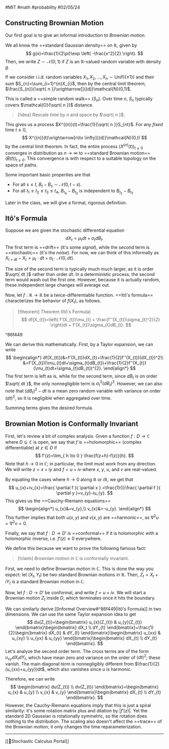 #MIT #math #probability #02/05/24
## Constructing Brownian Motion

Our first goal is to give an informal introduction to *Brownian motion*. 

We all know the ==standard Gaussian density== on $\mathbb{R}$, given by
$$
g(x)=\frac{1}{2\pi}\exp \left( -\frac{x^2}{2} \right).
$$
Then, we write $Z\sim \mathcal{N}(0,1)$ if $Z$ is an $\mathbb{R}$-valued random variable with density $g$.

If we consider i.i.d. random variables $X_{1},X_{2},\dots,X_{n}\sim \text{Unif}(\{\pm 1\})$ and their sum $S_{n}=\sum_{i=1}^{n}X_{i}$, then by the central limit theorem, $\frac{S_{n}}{\sqrt{ n }}\xrightarrow[]{(d)}\mathcal{N}(0,1)$. 

This is called a ==simple random walk== $(S_{n})$. Over time $n$, $S_{n}$ typically covers $\mathcal{O}(\sqrt{ n })$ distance.

> [!idea]
> Rescale time by $n$ and space by $\sqrt{ n }$.

This gives us a process $X^{(n)}(t)=\frac{1}{\sqrt{ n }}S_{nt}$. For any *fixed* time $t\geq 0$,
$$
X^{(n)}(t)\xrightarrow[n\to \infty]{(d)}\mathcal{N}(0,t)
$$
by the central limit theorem. In fact, the entire process $\left( X^{(n)}(t) \right)_{t\geq 0}$ converges in distribution as $n\to \infty$ to ==standard Brownian motion== $(B(t))_{t\geq 0}$. This convergence is with respect to a suitable topology on the space of paths.

Some important basic properties are that
* For all $s\leq t$, $B_{t}-B_{s}\sim \mathcal{N}(0,t-s)$.
* For all $t_{1}\leq t_{2}\leq t_{3}\leq t_{4}$, $B_{t_{4}}-B_{t_{3}}$ is independent to $B_{t_{2}}-B_{t_{1}}$.

Later in the class, we will give a formal, rigorous definition.

## Itô's Formula

Suppose we are given the stochastic differential equation
$$
dX_{t}=\mu_{t}dt+\sigma_{t}dB_{t}.
$$
The first term is ==drift== (it's some *signal*), while the second term is ==stochastic== (it's the *noise*). For now, we can think of this informally as $X_{t+dt}-X_{t}=\mu_{t}\cdot dt+\sigma_{t}\cdot \mathcal{N}(0,dt)$.

The size of the second term is typically much much larger, as it is order $\sqrt{ dt }$ rather than order $dt$. In a deterministic process, the second term would wash out the first one. However, because it is actually random, these independent large changes will average out.

Now, let $f:\mathbb{R}\to \mathbb{R}$ be a twice-differentiable function. ==Itô's formula== characterizes the behavior of $f(X_{t})$, as follows.

> [!theorem] Theorem (Itô's Formula)
> $$
> df(X_{t})=\left( f'(X_{t})\mu_{t} + \frac{f''(X_{t})\sigma_{t}^2}{2} \right)dt + f'(X_{t})\sigma_{t}dB_{t}. 
> $$

^86f449

We can derive this mathematically. First, by a Taylor expansion, we can write
$$
\begin{align*}
df(X_{t)})&=f'(X_{t})dX_{t}+\frac{1}{2}f''(X_{t})(dX_{t})^2\\
&=f'(X_{t})(\mu_{t}dt+\sigma_{t}dB_{t})+\frac{1}{2}f''(X_{t})(\mu_{t}dt+\sigma_{t}dB_{t})^{2}.
\end{align*}
$$
The first term is left as is, while for the second term, since $dB_{t}$ is on order $\sqrt{ dt }$, the only nonnegligible term is $\sigma_{t}^2(dB_{t})^2$. However, we can also note that $(dB_{t})^2-dt$ is a mean zero random variable with variance on order $(dt)^2$, so it is negligible when aggregated over time. 

Summing terms gives the desired formula.

## Brownian Motion is Conformally Invariant

First, let's review a bit of complex analysis. Given a function $f:D\to \mathbb{C}$ where $D\subseteq \mathbb{C}$ is open, we say that $f$ is ==holomorphic== (complex differentiable) at $z\in D$ if
$$
f'(z)=\lim_{ h \to 0 } \frac{f(z+h)-f(z)}{h}.
$$
Note that $h\to 0$ in $\mathbb{C}$; in particular, the limit must work from any direction. We will write $z=x+iy$ and $f=u+iv$ where $x$, $y$, $u$, and $v$ are real-valued. 

By equating the cases where $h\to 0$ along $\mathbb{R}$ or $i\mathbb{R}$, we get that
$$
u_{x}+iv_{x}=\frac{ \partial f }{ \partial x } =\frac{1}{i}\frac{ \partial f }{ \partial y }=v_{y}-iu_{y}.
$$
This gives us the ==Cauchy-Riemann equations==
$$
\begin{align*}
u_{x}&=v_{y},\\
v_{x}&=-u_{y}.
\end{align*}
$$
This further implies that both $u(x,y)$ and $v(x,y)$ are ==harmonic==, as $\nabla^2u=\nabla^2v=0$.

Finally, we say that $f:D\to D'$ is ==conformal== if it is holomorphic with a holomorphic inverse, i.e. $f'(z)\neq0$ everywhere.

We define this because we want to prove the following famous fact:

> [!claim]
> Brownian motion in $\mathbb{C}$ is conformally invariant.

First, we need to define Brownian motion in $\mathbb{C}$. This is done the way you expect: let $(X_{t},Y_{t})$ be two standard Brownian motions in $\mathbb{R}$. Then, $Z_{t}=X_{t}+iY_{t}$ is a standard Brownian motion in $\mathbb{C}$.

Now, let $f:D\to D'$ be conformal, and write $f=u+iv$. We will start a Brownian motion $Z_{t}$ inside $D$, which terminates once it hits the boundary.

We can similarly derive [[Informal Overview#^86f449|Itô's Formula]] in two dimensions. We can use the same Taylor expansion idea to get
$$
du(Z_{t})=\begin{bmatrix}
u_{x}(Z_{t}) & u_{y}(Z_{t})
\end{bmatrix}\begin{bmatrix}
dX_t \\
dY_{t}
\end{bmatrix}+\frac{1}{2}\begin{bmatrix}
dX_{t} & dY_{t}
\end{bmatrix}\begin{bmatrix}
u_{xx} & u_{xy} \\
u_{yx} & u_{yy}
\end{bmatrix}\begin{bmatrix}
dX_{t} \\
dY_{t}
\end{bmatrix}.
$$
Let's analyze the second order term. The cross terms are of the form $u_{xy}dX_{t}dY_{t}$, which have mean zero and variance on the order of $(dt)^2$; these vanish. The main diagonal term is nonnegligibly different from $\frac{1}{2}(u_{xx}+u_{yy})dt$, which also vanishes since $u$ is harmonic.

Therefore, we can write
$$
\begin{bmatrix}
du(Z_{t}) \\
dv(Z_{t})
\end{bmatrix}=\begin{bmatrix}
u_{x} & u_{y} \\
v_{x} & v_{y}
\end{bmatrix}\begin{bmatrix}
dX_{t} \\
dY_{t}
\end{bmatrix}.
$$
However, the Cauchy-Riemann equations imply that this is just a spiral similarity: it's some rotation matrix plus and dilation by $|f'(z)|$. Yet the standard 2D Gaussian is rotationally symmetric, so the rotation does nothing to the distribution. The scaling also doesn't affect the ==trace== of the Brownian motion; it only changes the time reparameterization. 

---

[[🚶Stochastic Calculus Portal]]